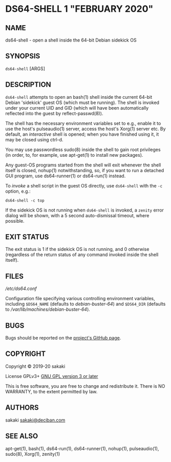 [//]: # (Use md2man to generate the man page from this Markdown)
[//]: # (https://github.com/sunaku/md2man)

DS64-SHELL 1 "FEBRUARY 2020"
============================

NAME
----

ds64-shell - open a shell inside the 64-bit Debian sidekick OS

SYNOPSIS
--------

`ds64-shell` [ARGS]

DESCRIPTION
-----------

`ds64-shell` attempts to open an bash(1) shell inside the
current 64-bit Debian 'sidekick' guest OS (which must be running). The
shell is invoked under your current UID and GID (which will have been
automatically reflected into the guest by reflect-passwd(8)).

The shell has the necessary environment variables set to e.g.,
enable it to use the host's pulseaudio(1) server, access the host's
Xorg(1) server etc. By default, an *interactive* shell is opened;
when you have finished using it, it may be closed using ctrl-d.

You may use passwordless sudo(8) inside the shell to gain root privileges (in
order, to, for example, use apt-get(1) to install new packages).

Any guest-OS programs started from the shell will exit whenever
the shell itself is closed, nohup(1) notwithstanding, so, if you want
to run a detached GUI program, use ds64-runner(1) or ds64-run(1) instead.

To *invoke* a shell script in the guest OS directly, use `ds64-shell` with
the `-c` option, e.g.:

`ds64-shell -c top`

If the sidekick OS is not running when `ds64-shell` is invoked,
a `zenity` error dialog will be shown, with a 5 second auto-dismissal
timeout, where possible.

EXIT STATUS
-----------

The exit status is 1 if the sidekick OS is not running, and 0
otherwise (regardless of the return status of any command invoked
inside the shell itself).

FILES
-----

*/etc/ds64.conf*

Configuration file specifying various controlling environment
variables, including `$DS64_NAME` (defaults to *debian-buster-64*) and
`$DS64_DIR` (defaults to */var/lib/machines/debian-buster-64*).

BUGS
----

Bugs should be reported on the
[project's GitHub page](https://github.com/sakaki-/raspbian-nspawn-64/issues).

COPYRIGHT
---------

Copyright &copy; 2019-20 sakaki

License GPLv3+ [GNU GPL version 3 or later](http://gnu.org/licenses/gpl.html)

This is free software, you are free to change and redistribute it.
There is NO WARRANTY, to the extent permitted by law.


AUTHORS
-------

sakaki <sakaki@deciban.com>

SEE ALSO
--------

apt-get(1), bash(1), ds64-run(1), ds64-runner(1), nohup(1),
pulseaudio(1), sudo(8), Xorg(1), zenity(1)
